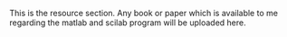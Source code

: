 This is the resource section. Any book or paper which is available to me regarding the matlab and scilab program will be uploaded here.
